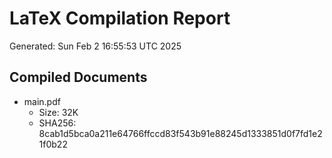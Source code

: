 # LaTeX Compilation Report
Generated: Sun Feb  2 16:55:53 UTC 2025
## Compiled Documents
- main.pdf
  - Size: 32K
  - SHA256: 8cab1d5bca0a211e64766ffccd83f543b91e88245d1333851d0f7fd1e21f0b22

